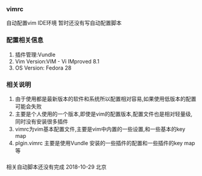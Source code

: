 ### vimrc
自动配置vim IDE环境
暂时还没有写自动配置脚本

### 配置相关信息
1. 插件管理:Vundle
2. Vim Version:VIM - Vi IMproved 8.1
3. OS Version: Fedora 28

### 相关说明
1. 由于使用都是最新版本的软件和系统所以配置相对容易,如果使用低版本的配置可能会失败
2. 主要是个人使用的一个版本,即使是vim的配置版本,配置文件也是相对轻量级,同时没有安装很多插件
3. vimrc为vim基本配置文件,主要是vim中内置的一些设置,和一些基本的key map
4. plgin.vimrc 主要是使用Vundle 安装的一些插件的配置和一些插件的key map等

### 
相关自动脚本还没有完成
2018-10-29 北京
